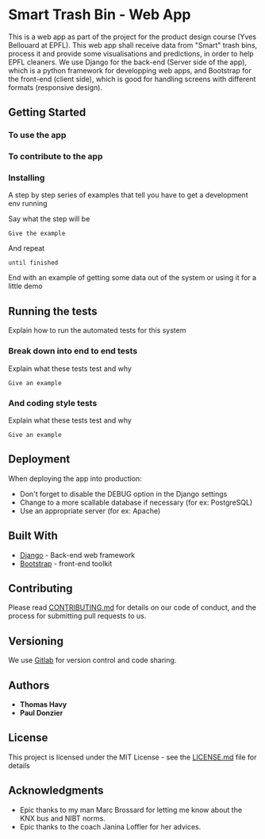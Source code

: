 # Smart Trash Bin - Web App

This is a web app as part of the project for the product design course (Yves Bellouard at EPFL).
This web app shall receive data from "Smart" trash bins, process it and provide some visualisations and predictions, in order to help EPFL cleaners.
We use Django for the back-end (Server side of the app), which is a python framework for developping web apps, and Bootstrap for the front-end (client side), which is good for handling screens with different formats (responsive design).

## Getting Started

### To use the app

### To contribute to the app

### Installing

A step by step series of examples that tell you have to get a development env running

Say what the step will be

```
Give the example
```

And repeat

```
until finished
```

End with an example of getting some data out of the system or using it for a little demo

## Running the tests

Explain how to run the automated tests for this system

### Break down into end to end tests

Explain what these tests test and why

```
Give an example
```

### And coding style tests

Explain what these tests test and why

```
Give an example
```

## Deployment

When deploying the app into production:
* Don't forget to disable the DEBUG option in the Django settings
* Change to a more scallable database if necessary (for ex: PostgreSQL)
* Use an appropriate server (for ex: Apache)

## Built With

* [Django](https://www.djangoproject.com/) - Back-end web framework
* [Bootstrap](http://getbootstrap.com/) - front-end toolkit

## Contributing

Please read [CONTRIBUTING.md](https://gist.github.com/PurpleBooth/b24679402957c63ec426) for details on our code of conduct, and the process for submitting pull requests to us.

## Versioning

We use [Gitlab](https://gitlab.com/) for version control and code sharing.

## Authors

* **Thomas Havy**
* **Paul Donzier**

## License

This project is licensed under the MIT License - see the [LICENSE.md](LICENSE.md) file for details

## Acknowledgments

* Epic thanks to my man Marc Brossard for letting me know about the KNX bus and NIBT norms.
* Epic thanks to the coach Janina Loffler for her advices.
